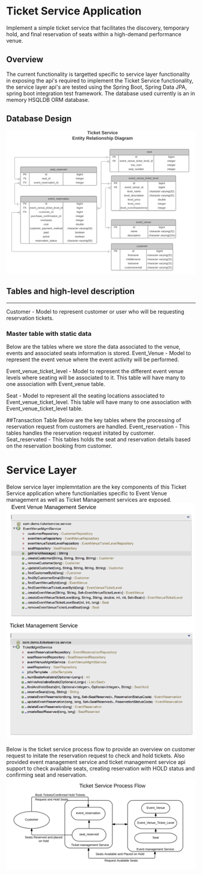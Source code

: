 # Ticket Service Application
Implement a simple ticket service that facilitates the discovery, temporary hold, and final reservation of seats within a high-demand performance venue.

## Overview
The current functionality is targetted specific to service layer functionality in exposing the api's required to implement the Ticket Service functionality, the service layer api's are tested using the Spring Boot, Spring Data JPA, spring boot integration test framework. The database used currently is an in memory HSQLDB ORM database. 

## Database Design
![alt tag](https://github.com/ssrinivasulu/ticket_service/blob/master/ticket-service-erd.jpg)

## Tables and high-level description
---------------------------------

Customer - Model to represent customer or user who will be requesting reservation tickets. 

### Master table with static data
Below are the tables where we store the data associated to the venue, events and associated seats information is stored. 
Event_Venue - Model to represent the event venue where the event activity will be performed.

Event_venue_ticket_level - Model to represent the different event venue levels where seating will be associated to it. This table will have many to one association with Event_venue table. 

Seat - Model to represent all the seating locations associated to Event_venue_ticket_level. This table will have many to one association with Event_venue_ticket_level table.   

##Transaction Table
Below are the key tables where the processing of reservation request from customers are handled. 
Event_reservation - This tables handles the reservation request initated by customer.
Seat_reservated - This tables holds the seat and reservation details based on the reservation booking from customer. 


# Service Layer
Below service layer implemntation  are the key components of this Ticket Service application where functionlaities specific to Event Venue management as well as Ticket Management services are exposed.
![alt tag](https://github.com/ssrinivasulu/ticket_service/blob/master/ticket_service-ServiceLayer.jpg)

Below is the ticket service process flow to provide an overview on customer request to initate the reservation request to check and hold tickets. Also provided event management service and ticket management service api support to check available seats, creating reservation with HOLD status and confirming seat and reservation.
![alt tag](https://github.com/ssrinivasulu/ticket_service/blob/master/ticket_service_process_flow.jpg)

